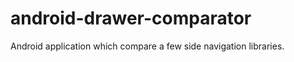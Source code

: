 android-drawer-comparator
=========================

Android application which compare a few side navigation libraries.